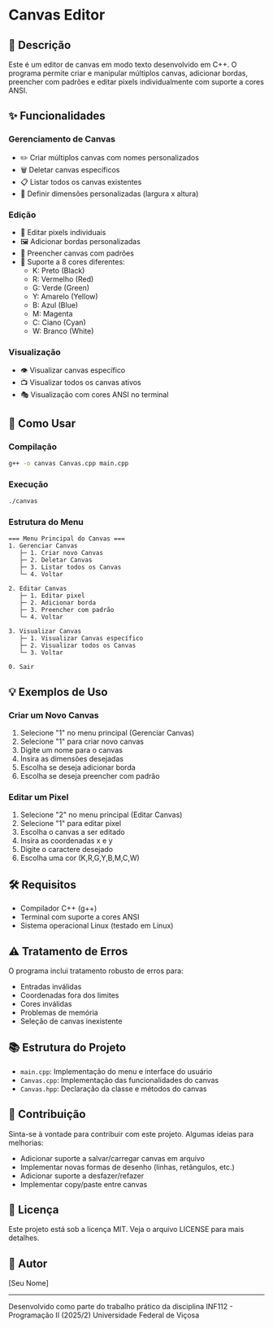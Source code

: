 # Canvas Editor

## 📝 Descrição
Este é um editor de canvas em modo texto desenvolvido em C++. O programa permite criar e manipular múltiplos canvas, adicionar bordas, preencher com padrões e editar pixels individualmente com suporte a cores ANSI.

## ✨ Funcionalidades

### Gerenciamento de Canvas
- ✏️ Criar múltiplos canvas com nomes personalizados
- 🗑️ Deletar canvas específicos
- 📋 Listar todos os canvas existentes
- 📏 Definir dimensões personalizadas (largura x altura)

### Edição
- 🎨 Editar pixels individuais
- 🖼️ Adicionar bordas personalizadas
- 🎯 Preencher canvas com padrões
- 🌈 Suporte a 8 cores diferentes:
  - K: Preto (Black)
  - R: Vermelho (Red)
  - G: Verde (Green)
  - Y: Amarelo (Yellow)
  - B: Azul (Blue)
  - M: Magenta
  - C: Ciano (Cyan)
  - W: Branco (White)

### Visualização
- 👁️ Visualizar canvas específico
- 📺 Visualizar todos os canvas ativos
- 🎭 Visualização com cores ANSI no terminal

## 🚀 Como Usar

### Compilação
```bash
g++ -o canvas Canvas.cpp main.cpp
```

### Execução
```bash
./canvas
```

### Estrutura do Menu
```
=== Menu Principal do Canvas ===
1. Gerenciar Canvas
   ├─ 1. Criar novo Canvas
   ├─ 2. Deletar Canvas
   ├─ 3. Listar todos os Canvas
   └─ 4. Voltar

2. Editar Canvas
   ├─ 1. Editar pixel
   ├─ 2. Adicionar borda
   ├─ 3. Preencher com padrão
   └─ 4. Voltar

3. Visualizar Canvas
   ├─ 1. Visualizar Canvas específico
   ├─ 2. Visualizar todos os Canvas
   └─ 3. Voltar

0. Sair
```

## 💡 Exemplos de Uso

### Criar um Novo Canvas
1. Selecione "1" no menu principal (Gerenciar Canvas)
2. Selecione "1" para criar novo canvas
3. Digite um nome para o canvas
4. Insira as dimensões desejadas
5. Escolha se deseja adicionar borda
6. Escolha se deseja preencher com padrão

### Editar um Pixel
1. Selecione "2" no menu principal (Editar Canvas)
2. Selecione "1" para editar pixel
3. Escolha o canvas a ser editado
4. Insira as coordenadas x e y
5. Digite o caractere desejado
6. Escolha uma cor (K,R,G,Y,B,M,C,W)

## 🛠️ Requisitos
- Compilador C++ (g++)
- Terminal com suporte a cores ANSI
- Sistema operacional Linux (testado em Linux)

## ⚠️ Tratamento de Erros
O programa inclui tratamento robusto de erros para:
- Entradas inválidas
- Coordenadas fora dos limites
- Cores inválidas
- Problemas de memória
- Seleção de canvas inexistente

## 📚 Estrutura do Projeto
- `main.cpp`: Implementação do menu e interface do usuário
- `Canvas.cpp`: Implementação das funcionalidades do canvas
- `Canvas.hpp`: Declaração da classe e métodos do canvas

## 👥 Contribuição
Sinta-se à vontade para contribuir com este projeto. Algumas ideias para melhorias:
- Adicionar suporte a salvar/carregar canvas em arquivo
- Implementar novas formas de desenho (linhas, retângulos, etc.)
- Adicionar suporte a desfazer/refazer
- Implementar copy/paste entre canvas

## 📄 Licença
Este projeto está sob a licença MIT. Veja o arquivo LICENSE para mais detalhes.

## 🤝 Autor
[Seu Nome]

---
Desenvolvido como parte do trabalho prático da disciplina INF112 - Programação II (2025/2)
Universidade Federal de Viçosa